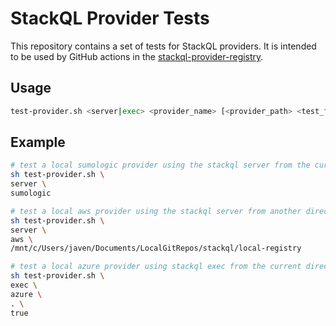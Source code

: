 # StackQL Provider Tests

This repository contains a set of tests for StackQL providers. It is intended to be used by GitHub actions in the [stackql-provider-registry](https://github.com/stackql/stackql-provider-registry).  

## Usage

```bash
test-provider.sh <server|exec> <provider_name> [<provider_path> <test_for_anonymous_cols>]
```

## Example

```bash
# test a local sumologic provider using the stackql server from the current directory
sh test-provider.sh \
server \
sumologic
```

```bash
# test a local aws provider using the stackql server from another directory
sh test-provider.sh \
server \
aws \
/mnt/c/Users/javen/Documents/LocalGitRepos/stackql/local-registry
```

```bash
# test a local azure provider using stackql exec from the current directory with anonymous column checks
sh test-provider.sh \
exec \
azure \
. \
true
```